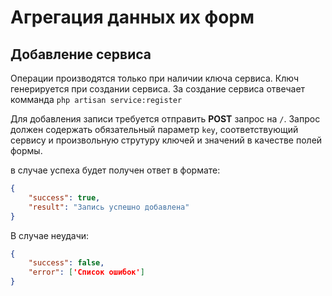 # Агрегация данных их форм

## Добавление сервиса

Операции производятся только при наличии ключа сервиса. Ключ генерируется при создании сервиса. 
За создание сервиса отвечает комманда `php artisan service:register`

Для добавления записи требуется отправить __POST__ запрос на `/`. 
Запрос должен содержать обязательный параметр `key`, соответствующий сервису и произвольную струтуру ключей и значений в качестве полей формы.

в случае успеха будет получен ответ в формате:

```json
{
    "success": true,
    "result": "Запись успешно добавлена"
}
```

В случае неудачи:

```json
{
    "success": false,
    "error": ['Список ошибок']
}
```

